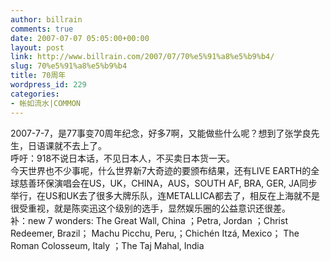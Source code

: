 ```yaml
---
author: billrain
comments: true
date: 2007-07-07 05:05:00+00:00
layout: post
link: http://www.billrain.com/2007/07/70%e5%91%a8%e5%b9%b4/
slug: 70%e5%91%a8%e5%b9%b4
title: 70周年
wordpress_id: 229
categories:
- 帐如流水|COMMON
---
```


2007-7-7，是77事变70周年纪念，好多7啊，又能做些什么呢？想到了张学良先生，日语课就不去上了。  
呼吁：918不说日本话，不见日本人，不买卖日本货一天。  
今天世界也不少事呢，什么世界新7大奇迹的要颁布结果，还有LIVE EARTH的全球慈善环保演唱会在US，UK，CHINA，AUS，SOUTH AF, BRA, GER, JA同步举行，在US和UK去了很多大牌乐队，连METALLICA都去了，相反在上海就不是很受重视，就是陈奕迅这个级别的选手，显然娱乐圈的公益意识还很差。  
补：new 7 wonders: The Great Wall, China  ；Petra, Jordan  ；Christ Redeemer, Brazil；  Machu Picchu, Peru,；Chichén Itzá, Mexico；  The Roman Colosseum, Italy  ；The Taj Mahal, India
